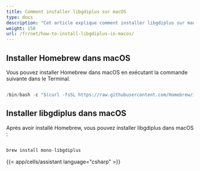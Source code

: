 ```yaml
---
title: Comment installer libgdiplus sur macOS
type: docs
description: "Cet article explique comment installer libgdiplus sur macOS, tel que Monterey 12.4."
weight: 150
url: /fr/net/how-to-install-libgdiplus-in-macos/
---
```


## Installer Homebrew dans macOS

Vous pouvez installer Homebrew dans macOS en exécutant la commande suivante dans le Terminal.

```cs

/bin/bash -c "$(curl -fsSL https://raw.githubusercontent.com/Homebrew/install/HEAD/install.sh)"

```

## Installer libgdiplus dans macOS

Après avoir installé Homebrew, vous pouvez installer libgdiplus dans macOS :

```cs

brew install mono-libgdiplus

```
{{< app/cells/assistant language="csharp" >}}
